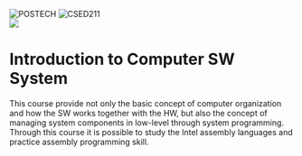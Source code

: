 ![POSTECH](https://img.shields.io/badge/POSTECH-%239a034c)
![CSED211](https://img.shields.io/badge/CSED211-gray) <br>
<img src="https://img.shields.io/badge/C-A8B9CC?style=flat-square&logo=C&logoColor=blue"/>

# Introduction to Computer SW System

This course provide not only the basic concept of computer organization and how the SW works together with the HW, 
but also the concept of managing system components in low-level through system programming. 
Through this course it is possible to study the Intel assembly languages and practice assembly programming skill.
